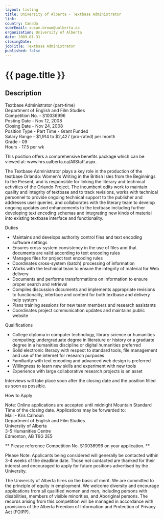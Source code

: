```yaml
---
layout: listing
title: University of Alberta - Textbase Administrator
link:
country: Canada
subrEmail: susan.brown@ualberta.ca
organization: University of Alberta 
date: 2009-01-31
closingDate: 
jobTitle: Textbase Administrator
published: false
---
```



# {{ page.title }}

## Description








<p>Textbase Administrator (part-time) <br />
Department of English and Film Studies<br />
Competition No.  -           S10036996<br />
Posting Date  -           Nov 12, 2008<br />
Closing Date  -           Nov 24, 2008<br />
Position Type  -           Part Time - Grant Funded<br />
Salary Range  -           $1,914 to $2,427 (pro-rated) per month<br />
Grade  -           09<br />
Hours  -           17.5 per wk<br />
</p>

<p>This position offers a comprehensive benefits package which can be viewed at: www.hrs.ualberta.ca/AllStaff.aspx.</p>

<p>The Textbase Administrator plays a key role in the production of the textbase Orlando: Women's Writing in the British Isles from the Beginnings to the Present, and is responsible for linking the literary and technical activities of the Orlando Project. The incumbent edits work to maintain quality and integrity of textbase and to track revisions, works with technical personnel to provide ongoing technical support to the publisher and addresses user queries, and collaborates with the literary team to develop ongoing updates and enhancements to the textbase including further developing text encoding schemas and integrating new kinds of material into existing textbase interface and functionality.</p>

<p>Duties

   <ul>
<li>Maintains and develops authority control files and text encoding software settings</li>
<li>Ensures cross-system consistency in the use of files and that documents are valid according to text encoding rules</li>
<li> Manages files for project text encoding rules</li>
<li> Coordinates cross-system (batch) processing of information</li>
<li> Works with the technical team to ensure the integrity of material for Web delivery</li>
  <li> Documents and performs transformations on information to ensure proper search and retrieval</li>
  <li> Compiles discussion documents and implements appropriate revisions to functionality, interface and content for both textbase and delivery help system</li>
  <li> Plans training sessions for new team members and research assistants</li>
   <li> Coordinates project communication updates and maintains public website</li>
</ul>
</p>

<p>Qualifications
<ul>

   <li>College diploma in computer technology, library science or humanities computing; undergraduate degree in literature or history or a graduate degree in a humanities discipline or digital humanities preferred</li>
   <li> Solid electronic literacy with respect to standard tools, file management and use of the internet for research purposes</li>
 <li> Familiarity with text encoding and advanced web design is preferred</li>
 <li> Willingness to learn new skills and experiment with new tools</li>
   <li> Experience with large collaborative research projects is an asset</li>
</ul>
</p>

<p>Interviews will take place soon after the closing date and the position filled as soon as possible.</p>

<p>How to Apply</p>

<p>Note: Online applications are accepted until midnight Mountain Standard Time of the closing date.
Applications may be forwarded to:<br />
 Mail  -           Kris Calhoun<br />
Department of English and Film Studies<br />
University of Alberta<br />
3-5 Humanities Centre<br />
Edmonton, AB T6G 2E5
</p>

<p>** Please reference Competition No. S10036996 on your application. **</p>

<p>Please Note:
Applicants being considered will generally be contacted within 3-4 weeks of the deadline date. Those not contacted are thanked for their interest and encouraged to apply for future positions advertised by the University.</p>

<p>The University of Alberta hires on the basis of merit. We are committed to the principle of equity in employment. We welcome diversity and encourage applications from all qualified women and men, including persons with disabilities, members of visible minorities, and Aboriginal persons.
The records arising from this competition will be managed in accordance with provisions of the Alberta Freedom of Information and Protection of Privacy Act (FOIPP).</p>


